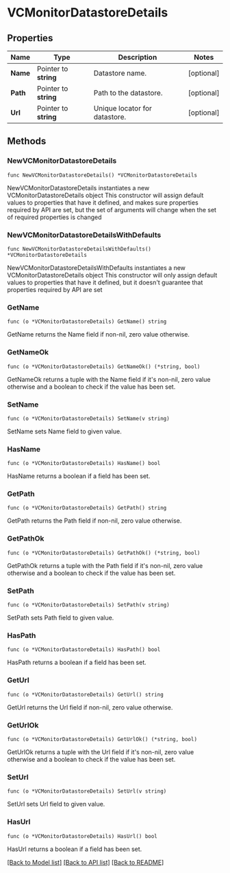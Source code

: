 # VCMonitorDatastoreDetails

## Properties

Name | Type | Description | Notes
------------ | ------------- | ------------- | -------------
**Name** | Pointer to **string** | Datastore name. | [optional] 
**Path** | Pointer to **string** | Path to the datastore. | [optional] 
**Url** | Pointer to **string** | Unique locator for datastore. | [optional] 

## Methods

### NewVCMonitorDatastoreDetails

`func NewVCMonitorDatastoreDetails() *VCMonitorDatastoreDetails`

NewVCMonitorDatastoreDetails instantiates a new VCMonitorDatastoreDetails object
This constructor will assign default values to properties that have it defined,
and makes sure properties required by API are set, but the set of arguments
will change when the set of required properties is changed

### NewVCMonitorDatastoreDetailsWithDefaults

`func NewVCMonitorDatastoreDetailsWithDefaults() *VCMonitorDatastoreDetails`

NewVCMonitorDatastoreDetailsWithDefaults instantiates a new VCMonitorDatastoreDetails object
This constructor will only assign default values to properties that have it defined,
but it doesn't guarantee that properties required by API are set

### GetName

`func (o *VCMonitorDatastoreDetails) GetName() string`

GetName returns the Name field if non-nil, zero value otherwise.

### GetNameOk

`func (o *VCMonitorDatastoreDetails) GetNameOk() (*string, bool)`

GetNameOk returns a tuple with the Name field if it's non-nil, zero value otherwise
and a boolean to check if the value has been set.

### SetName

`func (o *VCMonitorDatastoreDetails) SetName(v string)`

SetName sets Name field to given value.

### HasName

`func (o *VCMonitorDatastoreDetails) HasName() bool`

HasName returns a boolean if a field has been set.

### GetPath

`func (o *VCMonitorDatastoreDetails) GetPath() string`

GetPath returns the Path field if non-nil, zero value otherwise.

### GetPathOk

`func (o *VCMonitorDatastoreDetails) GetPathOk() (*string, bool)`

GetPathOk returns a tuple with the Path field if it's non-nil, zero value otherwise
and a boolean to check if the value has been set.

### SetPath

`func (o *VCMonitorDatastoreDetails) SetPath(v string)`

SetPath sets Path field to given value.

### HasPath

`func (o *VCMonitorDatastoreDetails) HasPath() bool`

HasPath returns a boolean if a field has been set.

### GetUrl

`func (o *VCMonitorDatastoreDetails) GetUrl() string`

GetUrl returns the Url field if non-nil, zero value otherwise.

### GetUrlOk

`func (o *VCMonitorDatastoreDetails) GetUrlOk() (*string, bool)`

GetUrlOk returns a tuple with the Url field if it's non-nil, zero value otherwise
and a boolean to check if the value has been set.

### SetUrl

`func (o *VCMonitorDatastoreDetails) SetUrl(v string)`

SetUrl sets Url field to given value.

### HasUrl

`func (o *VCMonitorDatastoreDetails) HasUrl() bool`

HasUrl returns a boolean if a field has been set.


[[Back to Model list]](../README.md#documentation-for-models) [[Back to API list]](../README.md#documentation-for-api-endpoints) [[Back to README]](../README.md)


